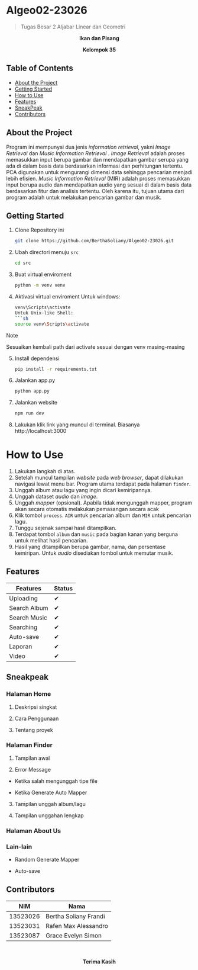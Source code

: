 # Algeo02-23026
> Tugas Besar 2 Aljabar Linear dan Geometri

<!-- foto logo -->
**<p align="center">Ikan dan Pisang</p>**
**<p align="center">Kelompok 35</p>**

## Table of Contents
- [About the Project](#about-the-project)
- [Getting Started](#getting-started)
- [How to Use](#how-to-use)
- [Features](#features)
- [SneakPeak](#sneakpeak)
- [Contributors](#contributors)


## About the Project
Program ini mempunyai dua jenis *information retrieval*, yakni *Image Retrieval* dan *Music Information Retrieval* . *Image Retrieval* adalah proses memasukkan input berupa gambar dan mendapatkan gambar serupa yang ada di dalam basis data berdasarkan informasi dan perhitungan tertentu. PCA digunakan untuk mengurangi dimensi data sehingga pencarian menjadi lebih efisien. *Music Information Retrieval* (MIR) adalah proses memasukkan input berupa audio dan mendapatkan audio yang sesuai di dalam basis data berdasarkan fitur dan analisis tertentu. Oleh karena itu, tujuan utama dari program adalah untuk melakukan pencarian gambar dan musik. 


## Getting Started
1. Clone Repository ini
    ```sh
    git clone https://github.com/BerthaSoliany/Algeo02-23026.git

2. Ubah directori menuju `src`
    ```sh
    cd src

3. Buat virtual enviroment
    ```sh
    python -m venv venv

4. Aktivasi virtual enviroment
   Untuk windows:
    ```sh
    venv\Scripts\activate
   Untuk Unix-like Shell:
    ```sh
    source venv\Scripts\activate

> [!NOTE]
> Sesuaikan kembali path dari activate sesuai dengan venv masing-masing

5. Install dependensi
    ```sh
    pip install -r requirements.txt

6. Jalankan app.py
    ```sh
    python app.py

7. Jalankan website
    ```sh
    npm run dev

8. Lakukan klik link yang muncul di terminal. Biasanya http://localhost:3000


# How to Use
1. Lakukan langkah di atas.
2. Setelah muncul tampilan *website* pada *web browser*, dapat dilakukan navigasi lewat menu bar. Program utama terdapat pada halaman `finder`.
3. Unggah album atau lagu yang ingin dicari kemiripannya.
4. Unggah dataset *audio* dan *image*.
5. Unggah *mapper* (opsional). Apabila tidak mengunggah mapper, program akan secara otomatis melakukan pemasangan secara acak
6. Klik tombol `process`. `AIR` untuk pencarian album dan `MIR` untuk pencarian lagu.
7. Tunggu sejenak sampai hasil ditampilkan.
8. Terdapat tombol `album` dan `music` pada bagian kanan yang berguna untuk melihat hasil pencarian.
9. Hasil yang ditampilkan berupa gambar, nama, dan persentase kemiripan. Untuk *audio* disediakan tombol untuk memutar musik. 


## Features
| Features | Status |
| --- | --- |
| Uploading | ✔ |
| Search Album | ✔ |
| Search Music | ✔ |
| Searching | ✔ |
| Auto-save | ✔ |
| Laporan | ✔ |
| Video | ✔ |


## Sneakpeak
### Halaman Home
1. Deskripsi singkat

2. Cara Penggunaan

3. Tentang proyek


### Halaman Finder
1. Tampilan awal

2. Error Message
- Ketika salah mengunggah tipe file

- Ketika Generate Auto Mapper

3. Tampilan unggah album/lagu

4. Tampilan unggahan lengkap


### Halaman About Us


### Lain-lain
- Random Generate Mapper

- Auto-save


<!-- foto bareng -->
## Contributors
| NIM | Nama |
| --- | --- |
| 13523026 | Bertha Soliany Frandi |
| 13523031 | Rafen Max Alessandro |
| 13523087 | Grace Evelyn Simon |
</br>

**<p align="center">Terima Kasih</p>**